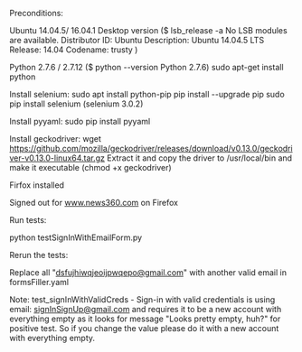 
Preconditions:

Ubuntu 14.04.5/ 16.04.1 Desktop version
($ lsb_release -a
No LSB modules are available.
Distributor ID:	Ubuntu
Description:	Ubuntu 14.04.5 LTS
Release:	14.04
Codename:	trusty
)

Python 2.7.6 / 2.7.12
($ python --version
Python 2.7.6)
sudo apt-get install python

Install selenium:
sudo apt install python-pip
pip install --upgrade pip
sudo pip install selenium 
(selenium 3.0.2) 

Install pyyaml:
sudo pip install pyyaml

Install geckodriver:
wget https://github.com/mozilla/geckodriver/releases/download/v0.13.0/geckodriver-v0.13.0-linux64.tar.gz Extract it and copy the driver to /usr/local/bin and make it executable (chmod +x geckodriver)

Firfox installed

Signed out for www.news360.com on Firefox

Run tests:

python testSignInWithEmailForm.py

Rerun the tests:

Replace all "dsfujhiwqjeoijpwqepo@gmail.com" with another valid email in formsFiller.yaml

Note: test_signInWithValidCreds - Sign-in with valid credentials is using email: signInSignUp@gmail.com and requires it to be a new account with everything empty as it looks for message "Looks pretty empty, huh?" for positive test. So if you change the value please do it with a new account with everything empty.
